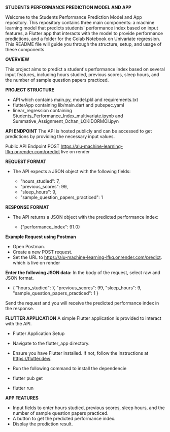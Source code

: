**STUDENTS PERFORMANCE PREDICTION MODEL AND APP**


Welcome to the Students Performance Prediction Model and App repository. This repository contains three main components: a machine learning model that predicts students' performance index based on input features, a Flutter app that interacts with the model to provide performance predictions, and a folder for the Colab Notebook on Univariate regression. This README file will guide you through the structure, setup, and usage of these components.

**OVERVIEW**

This project aims to predict a student's performance index based on several input features, including hours studied, previous scores, sleep hours, and the number of sample question papers practiced.

**PROJECT STRUCTURE**

- API which contains main.py, model.pkl and requirements.txt
- flutterApp containing lib/main.dart and pubspec.yaml 
- linear_regression containing Students_Performance_Index_multivariate.ipynb and 
 Summative_Assignment_Ochan_LOKIDORMOI.ipyn
    


**API ENDPOINT**
The API is hosted publicly and can be accessed to get predictions by providing the necessary input values.

Public API Endpoint
POST https://alu-machine-learning-lfkq.onrender.com/predict live on render

**REQUEST FORMAT**
- The API expects a JSON object with the following fields:


   - "hours_studied": 7,
   -  "previous_scores": 99,
    - "sleep_hours": 9,
    - "sample_question_papers_practiced": 1



**RESPONSE FORMAT**
- The API returns a JSON object with the predicted performance index:

   - {"performance_index": 91.0}


**Example Request using Postman**
- Open Postman.
- Create a new POST request.
- Set the URL to https://alu-machine-learning-lfkq.onrender.com/predict. which is live on render

**Enter the following JSON data:**
In the body of the request, select raw and JSON format.
- {
    "hours_studied": 7,
    "previous_scores": 99,
    "sleep_hours": 9,
    "sample_question_papers_practiced": 1
}

Send the request and you will receive the predicted performance index in the response.

**FLUTTER APPLICATION**
A simple Flutter application is provided to interact with the API.

- Flutter Application Setup
- Navigate to the flutter_app directory.
- Ensure you have Flutter installed. If not, follow the instructions at https://flutter.dev/.
- Run the following command to install the dependencie

- flutter pub get
- flutter run

**APP FEATURES**
- Input fields to enter hours studied, previous scores, sleep hours, and the number of sample question papers practiced.
- A button to get the predicted performance index.
- Display the prediction result.




